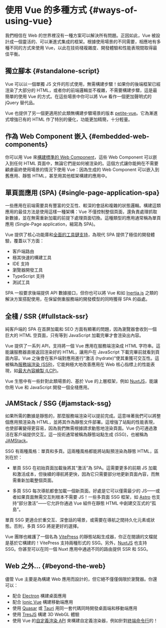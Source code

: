 # 使用 Vue 的多種方式 {#ways-of-using-vue}

我們相信在 Web 的世界裡沒有一種方案可以解決所有問題。正因如此，Vue 被設計成一個靈活的、可以漸進式集成的框架。根據使用場景的不同需要，相應地有多種不同的方式來使用 Vue，以此在技術棧複雜度、開發體驗和性能表現間取得最佳平衡。

## 獨立腳本 {#standalone-script}

Vue 可以以一個單獨 JS 文件的形式使用，無需構建步驟！如果你的後端框架已經渲染了大部分的 HTML，或者你的前端邏輯並不複雜，不需要構建步驟，這是最簡單的使用 Vue 的方式。在這些場景中你可以將 Vue 看作一個更加聲明式的 jQuery 替代品。

Vue 也提供了另一個更適用於此類無構建步驟場景的版本 [petite-vue](https://github.com/vuejs/petite-vue)。它為漸進式增強已有的 HTML 作了特別的優化，功能更加精簡，十分輕量。

## 作為 Web Component 嵌入 {#embedded-web-components}

你可以用 Vue 來[構建標準的 Web Component](/guide/extras/web-components)，這些 Web Component 可以嵌入到任何 HTML 頁面中，無論它們是如何被渲染的。這個方式讓你能夠在不需要顧慮最終使用場景的情況下使用 Vue：因為生成的 Web Component 可以嵌入到舊應用、靜態 HTML，甚至用其他框架構建的應用中。

## 單頁面應用 (SPA) {#single-page-application-spa}

一些應用在前端需要具有豐富的交互性、較深的會話和複雜的狀態邏輯。構建這類應用的最佳方法是使用這樣一種架構：Vue 不僅控制整個頁面，還負責處理抓取新數據，並在無需重新加載的前提下處理頁面切換。這種類型的應用通常稱為單頁應用 (Single-Page application，縮寫為 SPA)。

Vue 提供了核心功能庫和[全面的工具鏈支持](/guide/scaling-up/tooling)，為現代 SPA 提供了極佳的開發體驗，覆蓋以下方面：

- 客戶端路由
- 極其快速的構建工具
- IDE 支持
- 瀏覽器開發工具
- TypeScript 支持
- 測試工具

SPA 一般要求後端提供 API 數據接口，但你也可以將 Vue 和如 [Inertia.js](https://inertiajs.com) 之類的解決方案搭配使用，在保留側重服務端的開發模型的同時獲得 SPA 的益處。

## 全棧 / SSR {#fullstack-ssr}

純客戶端的 SPA 在首屏加載和 SEO 方面有顯著的問題，因為瀏覽器會收到一個巨大的 HTML 空頁面，只有等到 JavaScript 加載完畢才會渲染出內容。

Vue 提供了一系列 API，支持將一個 Vue 應用在服務端渲染成 HTML 字符串。這能讓服務器直接返回渲染好的 HTML，讓用戶在 JavaScript 下載完畢前就看到頁面內容。Vue 之後會在客戶端對應用進行“激活 (hydrate)”使其重獲可交互性。這被稱為[服務端渲染 (SSR)](/guide/scaling-up/ssr)，它能夠極大地改善應用在 Web 核心指標上的性能表現，如[最大內容繪製 (LCP)](https://web.dev/lcp/)。

Vue 生態中有一些針對此類場景的、基於 Vue 的上層框架，例如 [NuxtJS](https://nuxt.com/)，能讓你用 Vue 和 JavaScript 開發一個全棧應用。

## JAMStack / SSG {#jamstack-ssg}

如果所需的數據是靜態的，那麼服務端渲染可以提前完成。這意味著我們可以將整個應用預渲染為 HTML，並將其作為靜態文件部署。這增強了站點的性能表現，也使部署變得更容易，因為我們無需根據請求動態地渲染頁面。Vue 仍可通過激活在客戶端提供交互。這一技術通常被稱為靜態站點生成 (SSG)，也被稱為 [JAMStack](https://jamstack.org/what-is-jamstack/)。

SSG 有兩種風格：單頁和多頁。這兩種風格都能將站點預渲染為靜態 HTML，區別在於：

- 單頁 SSG 在初始頁面加載後將其“激活”為 SPA。這需要更多的前期 JS 加載和激活成本，但後續的導航將更快，因為它只需要部分地更新頁面內容，而無需重新加載整個頁面。

- 多頁 SSG 每次導航都會加載一個新頁面。好處是它可以僅需最少的 JS——或者如果頁面無需交互則根本不需要 JS！一些多頁面 SSG 框架，如 [Astro](https://astro.build/) 也支持“部分激活”——它允許你通過 Vue 組件在靜態 HTML 中創建交互式的“孤島”。

單頁 SSG 更適合於重交互、深會話的場景，或需要在導航之間持久化元素或狀態。否則，多頁 SSG 將是更好的選擇。

Vue 團隊也維護了一個名為 [VitePress](https://vitepress.dev/) 的靜態站點生成器，你正在閱讀的文檔就是基於它構建的！VitePress 支持兩種形式的 SSG。另外，[NuxtJS](https://nuxt.com/) 也支持 SSG。你甚至可以在同一個 Nuxt 應用中通過不同的路由提供 SSR 和 SSG。

## Web 之外... {#beyond-the-web}

儘管 Vue 主要是為構建 Web 應用而設計的，但它絕不僅僅侷限於瀏覽器。你還可以：

- 配合 [Electron](https://www.electronjs.org/) 構建桌面應用
- 配合 [Ionic Vue](https://ionicframework.com/docs/vue/overview) 構建移動端應用
- 使用 [Quasar](https://quasar.dev/) 或 [Tauri](https://tauri.app) 用同一套代碼同時開發桌面端和移動端應用
- 使用 [TresJS](https://tresjs.org/) 構建 3D WebGL 體驗
- 使用 Vue 的[自定義渲染 API](/api/custom-renderer) 來構建自定義渲染器，例如針對[終端命令行](https://github.com/vue-terminal/vue-termui)的！
